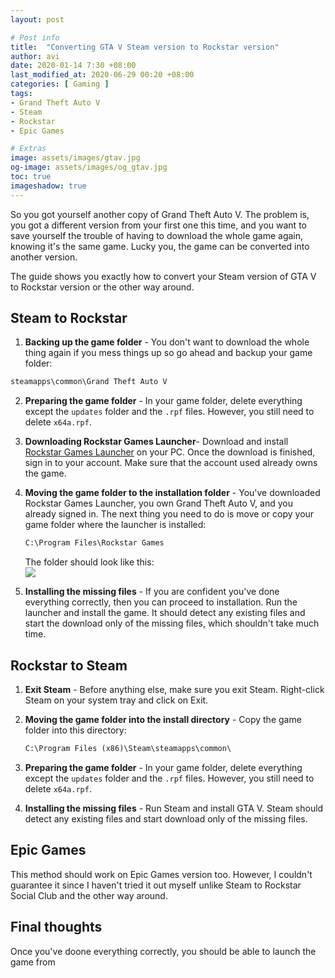 ```yaml
---
layout: post

# Post info
title:  "Converting GTA V Steam version to Rockstar version"
author: avi
date: 2020-01-14 7:30 +08:00
last_modified_at: 2020-06-29 00:20 +08:00
categories: [ Gaming ]
tags:
- Grand Theft Auto V
- Steam
- Rockstar
- Epic Games

# Extras
image: assets/images/gtav.jpg
og-image: assets/images/og_gtav.jpg
toc: true
imageshadow: true
---
```


So you got yourself another copy of Grand Theft Auto V. The problem is, you got a different version from your first one this time, and you want to save yourself the trouble of having to download the whole game again, knowing it's the same game. Lucky you, the game can be converted into another version.

The guide shows you exactly how to convert your Steam version of GTA V to Rockstar version or the other way around.

## Steam to Rockstar

1. **Backing up the game folder** - You don't want to download the whole thing again if you mess things up so go ahead and backup your game folder:
```cmd
steamapps\common\Grand Theft Auto V
```

2. **Preparing the game folder** - In your game folder, delete everything except the `updates` folder and the `.rpf` files.
    However, you still need to delete `x64a.rpf`.

3. **Downloading Rockstar Games Launcher**- Download and install <a href="https://socialclub.rockstargames.com/rockstar-games-launcher" target="blank">Rockstar Games Launcher</a> on your PC. Once the download is finished, sign in to your account. Make sure that the account used already owns the game.

4. **Moving the game folder to the installation folder** - You've downloaded Rockstar Games Launcher, you own Grand Theft Auto V, and you already signed in. The next thing you need to do is move or copy your game folder where the launcher is installed:
    ```cmd
    C:\Program Files\Rockstar Games
    ```
    The folder should look like this:<br>
    ![](https://i.imgur.com/y9ECbgl.png)

5. **Installing the missing files** - If you are confident you've done everything correctly, then you can proceed to installation. Run the launcher and install the game. It should detect any existing files and start the download only of the missing files, which shouldn't take much time.

## Rockstar to Steam

1. **Exit Steam** - Before anything else, make sure you exit Steam. Right-click Steam on your system tray and click on Exit.

2. **Moving the game folder into the install directory** - Copy the game folder into this directory:
    ```cmd
    C:\Program Files (x86)\Steam\steamapps\common\
    ```
3. **Preparing the game folder** - In your game folder, delete everything except the `updates` folder and the `.rpf` files. However, you still need to delete `x64a.rpf`.

4. **Installing the missing files** - Run Steam and install GTA V. Steam should detect any existing files and start download only of the missing files.

## Epic Games

This method should work on Epic Games version too. However, I couldn't guarantee it since I haven't tried it out myself unlike Steam to Rockstar Social Club and the other way around.

## Final thoughts
Once you've doone everything correctly, you should be able to launch the game from

